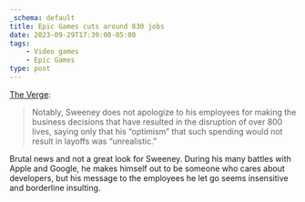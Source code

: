 ```yaml
---
_schema: default
title: Epic Games cuts around 830 jobs
date: 2023-09-29T17:39:00-05:00
tags:
    - Video games
    - Epic Games
type: post
---
```

[The Verge](https://www.theverge.com/2023/9/28/23894266/epic-games-layoffs-fortnite-unreal-engine):

> Notably, Sweeney does not apologize to his employees for making the business decisions that have resulted in the disruption of over 800 lives, saying only that his “optimism” that such spending would not result in layoffs was “unrealistic.”

Brutal news and not a great look for Sweeney. During his many battles with Apple and Google, he makes himself out to be someone who cares about developers, but his message to the employees he let go seems insensitive and borderline insulting.